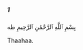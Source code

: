 ##### 1

<span class="ayah">بِسْمِ ٱللَّهِ ٱلرَّحْمَٰنِ ٱلرَّحِيمِ طه</span>

<span class="ayah_translation">Thaahaa.</span>
